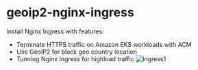 # geoip2-nginx-ingress
Install Nginx Ingress with features:
- Terminate HTTPS traffic on Amazon EKS workloads with ACM
- Use GeoIP2 for block geo country location
- Tunning Nginx Ingress for highload traffic
![Ingress1](https://user-images.githubusercontent.com/93975934/191185414-92e01667-6754-4a26-a493-a9d0c8d25ade.png)

